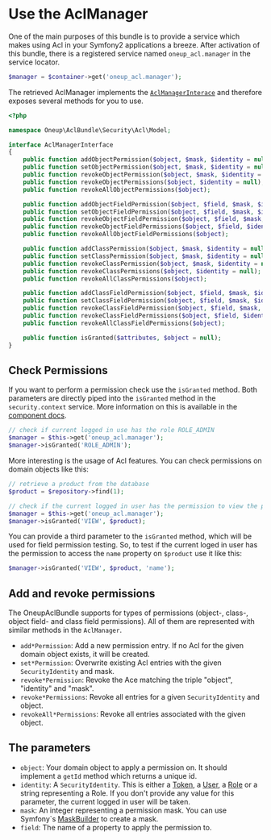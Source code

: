 # Use the AclManager

One of the main purposes of this bundle is to provide a service which makes using Acl in your Symfony2 applications a breeze.
After activation of this bundle, there is a registered service named `oneup_acl.manager` in the service locator.

```php
$manager = $container->get('oneup_acl.manager');
```

The retrieved AclManager implements the [`AclManagerInterace`](https://github.com/1up-lab/OneupAclBundle/blob/master/Security/Acl/Model/AclManagerInterface.php) and therefore exposes several methods for you to use.

```php
<?php

namespace Oneup\AclBundle\Security\Acl\Model;

interface AclManagerInterface
{
    public function addObjectPermission($object, $mask, $identity = null);
    public function setObjectPermission($object, $mask, $identity = null);
    public function revokeObjectPermission($object, $mask, $identity = null);
    public function revokeObjectPermissions($object, $identity = null);
    public function revokeAllObjectPermissions($object);

    public function addObjectFieldPermission($object, $field, $mask, $identity = null);
    public function setObjectFieldPermission($object, $field, $mask, $identity = null);
    public function revokeObjectFieldPermission($object, $field, $mask, $identity = null);
    public function revokeObjectFieldPermissions($object, $field, $identity = null);
    public function revokeAllObjectFieldPermissions($object);

    public function addClassPermission($object, $mask, $identity = null);
    public function setClassPermission($object, $mask, $identity = null);
    public function revokeClassPermission($object, $mask, $identity = null);
    public function revokeClassPermissions($object, $identity = null);
    public function revokeAllClassPermissions($object);

    public function addClassFieldPermission($object, $field, $mask, $identity = null);
    public function setClassFieldPermission($object, $field, $mask, $identity = null);
    public function revokeClassFieldPermission($object, $field, $mask, $identity = null);
    public function revokeClassFieldPermissions($object, $field, $identity = null);
    public function revokeAllClassFieldPermissions($object);

    public function isGranted($attributes, $object = null);
}
```

## Check Permissions

If you want to perform a permission check use the `isGranted` method. Both parameters are directly piped into the `isGranted` method in the `security.context` service. More information on this is available in the [component docs](http://symfony.com/doc/current/components/security/firewall.html).

```php
// check if current logged in use has the role ROLE_ADMIN
$manager = $this->get('oneup_acl.manager');
$manager->isGranted('ROLE_ADMIN');
```

More interesting is the usage of Acl features. You can check permissions on domain objects like this:

```php
// retrieve a product from the database
$product = $repository->find(1);

// check if the current logged in user has the permission to view the product
$manager = $this->get('oneup_acl.manager');
$manager->isGranted('VIEW', $product);
```

You can provide a third parameter to the `isGranted` method, which will be used for field permission testing. So, to test
if the current loged in user has the permission to access the `name` property on `$product` use it like this:

```php
$manager->isGranted('VIEW', $product, 'name');
```

## Add and revoke permissions

The OneupAclBundle supports for types of permissions (object-, class-, object field- and class field permissions). All of them are represented with similar methods in the `AclManager`.

* `add*Permission`: Add a new permission entry. If no Acl for the given domain object exists, it will be created.
* `set*Permission`: Overwrite existing Acl entries with the given `SecurityIdentity` and mask.
* `revoke*Permission`: Revoke the Ace matching the triple "object", "identity" and "mask".
* `revoke*Permissions`: Revoke all entries for a given `SecurityIdentity` and object.
* `revokeAll*Permissions`: Revoke all entries associated with the given object.

## The parameters

* `object`: Your domain object to apply a permission on. It should implement a `getId` method which returns a unique id.
* `identity`: A `SecurityIdentity`. This is either a [Token](api.symfony.com/2.3/Symfony/Component/Security/Core/Authentication/Token.html), a [User](http://api.symfony.com/2.3/Symfony/Component/Security/Core/User/UserInterface.html), a [Role](http://api.symfony.com/2.3/Symfony/Component/Security/Core/Role/Role.html) or a string representing a Role. If you don't provide any value for this parameter, the current logged in user will be taken.
* `mask`: An integer representing a permission mask. You can use Symfony`s [MaskBuilder](http://api.symfony.com/2.3/Symfony/Component/Security/Acl/Permission/MaskBuilder.html) to create a mask.
* `field`: The name of a property to apply the permission to.
